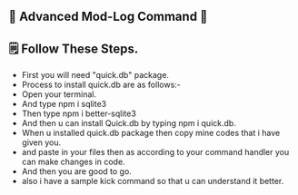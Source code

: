 ## :newspaper:  Advanced Mod-Log Command :newspaper: 

##  🗒️  Follow These Steps.
- First you will need "quick.db" package.
- Process to install quick.db are as follows:-
- Open your terminal.
- And type npm i sqlite3
- Then type npm i better-sqlite3
- And then u can install Quick.db by typing npm i quick.db.
- When u installed quick.db package then copy mine codes that i have given you.
- and paste in your files then as according to your command handler you can make changes in code.
- And then you are good to go.
- also i have a sample kick command so that u can understand it better.
